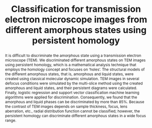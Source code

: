 ---
title: "Classification for transmission electron microscope images from different amorphous states using persistent homology"
journal: Microscopy, Volume 71, Issue 3, Pages 161–168
authors:
  - Fumihiko Uesugi
  - Masashi Ishii
abstract: It is difficult to discriminate the amorphous state using a transmission electron microscope (TEM). We discriminated different amorphous states on TEM images using persistent homology, which is a mathematical analysis technique that employs the homology concept and focuses on ‘holes’. The structural models of the different amorphous states, that is, amorphous and liquid states, were created using classical molecular dynamic simulation. TEM images in several defocus conditions were simulated by the multi-slice method using the created amorphous and liquid states, and their persistent diagrams were calculated. Finally, logistic regression and support vector classification machine learning algorithms were applied for discrimination. Consequently, we found that the amorphous and liquid phases can be discriminated by more than 85%. Because the contrast of TEM images depends on sample thickness, focus, lens aberration, etc., radial distribution function cannot be classified; however, the persistent homology can discriminate different amorphous states in a wide focus range.
full-text: https://doi.org/10.1093/jmicro/dfac008
---